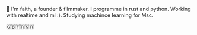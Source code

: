 🌊 I'm faith, a founder & filmmaker. I programme in rust and python. Working with realtime and ml :). Studying machince learning for Msc.

🇬🇧🇫🇷🇰🇷
